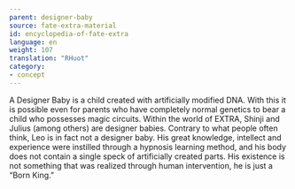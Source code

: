```yaml
---
parent: designer-baby
source: fate-extra-material
id: encyclopedia-of-fate-extra
language: en
weight: 107
translation: "RHuot"
category:
- concept
---
```


A Designer Baby is a child created with artificially modified DNA.
With this it is possible even for parents who have completely normal genetics to bear a child who possesses magic circuits.
Within the world of EXTRA, Shinji and Julius (among others) are designer babies.
Contrary to what people often think, Leo is in fact not a designer baby. His great knowledge, intellect and experience were instilled through a hypnosis learning method, and his body does not contain a single speck of artificially created parts. His existence is not something that was realized through human intervention, he is just a “Born King.”
